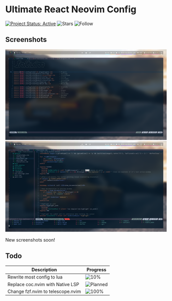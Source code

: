 # Ultimate React Neovim Config

[![Project Status: Active](https://www.repostatus.org/badges/latest/active.svg)](https://www.repostatus.org/#active)
![Stars](https://img.shields.io/github/stars/ecosse3/nvim?label=%E2%AD%90%20Stars)
![Follow](https://img.shields.io/github/followers/ecosse3?label=Please%20follow%20%20to%20support%20my%20work&style=social)

## Screenshots

![Neovim](./screenshots/1.png)
![Neovim](./screenshots/2.png)

New screenshots soon!

## Todo

| Description                       | Progress                                                           |
|-----------------------------------|--------------------------------------------------------------------|
| Rewrite most config to lua        | ![10%](https://progress-bar.dev/10/?title=progress)                |
| Replace coc.nvim with Native LSP  | ![Planned](https://progress-bar.dev/0/?title=planned&color=b8860b) |
| Change fzf.nvim to telescope.nvim | ![100%](https://progress-bar.dev/100/?title=done&color=555555)     |

